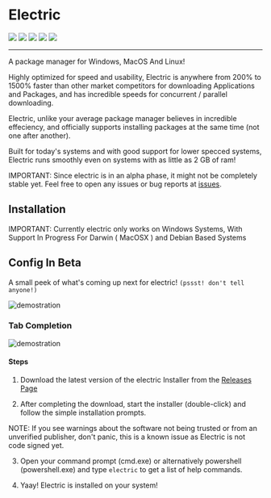 # Electric

<img src="https://img.shields.io/github/v/tag/TheBossProSniper/Electric-Windows?color=green&label=electric&sort=semver"> <img src="https://img.shields.io/github/license/TheBossProSniper/Electric-Windows?color=pink"> <img src="https://img.shields.io/tokei/lines/github/TheBossProSniper/Electric-Windows?color=white&label=lines%20of%20code"> <img src="https://img.shields.io/github/languages/top/TheBossProSniper/Electric-Windows?color=%230xfffff"> <img src="https://img.shields.io/github/repo-size/TheBossProSniper/Electric?color=orange">
***

A package manager for Windows, MacOS And Linux!

Highly optimized for speed and usability, Electric is anywhere from 200% to 1500% faster than other market competitors for downloading Applications and Packages, and has incredible speeds for concurrent / parallel downloading.

Electric, unlike your average package manager believes in incredible effeciency, and officially supports installing packages at the same time (not one after another). 

Built for today's systems and with good support for lower specced systems, Electric runs smoothly even on systems with as little as 2 GB of ram!

IMPORTANT: Since electric is in an alpha phase, it might not be completely stable yet. Feel free to open any issues or bug reports at [issues](https://github.com/TheBossProSniper/electric-windows/issues).

## Installation

IMPORTANT: Currently electric only works on Windows Systems, With Support In Progress For Darwin ( MacOSX ) and Debian Based Systems

## Config In Beta
A small peek of what's coming up next for electric! `(pssst! don't tell anyone!)`

![demostration](https://user-images.githubusercontent.com/63039748/101287676-b65ec700-3817-11eb-8b78-a08976032286.gif)

### Tab Completion
![demostration](https://raw.githubusercontent.com/TheBossProSniper/Electric-Windows/master/tabcompletion.gif)

#### Steps

1. Download the latest version of the electric Installer from the [Releases Page](https://github.com/TheBossProSniper/electric-windows/releases/tag/v1.0.0-alpha)

2. After completing the download, start the installer (double-click) and follow the simple installation prompts.

NOTE: If you see warnings about the software not being trusted or from an unverified publisher, don't panic, this is a known issue as Electric is not code signed yet.

3. Open your command prompt (cmd.exe) or alternatively powershell (powershell.exe) and type `electric` to get a list of help commands.

4. Yaay! Electric is installed on your system!
